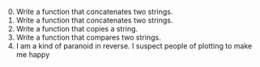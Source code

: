 0. Write a function that concatenates two strings.
1. Write a function that concatenates two strings.
2. Write a function that copies a string.
3. Write a function that compares two strings.
4. I am a kind of paranoid in reverse. I suspect people of plotting to make me happy
